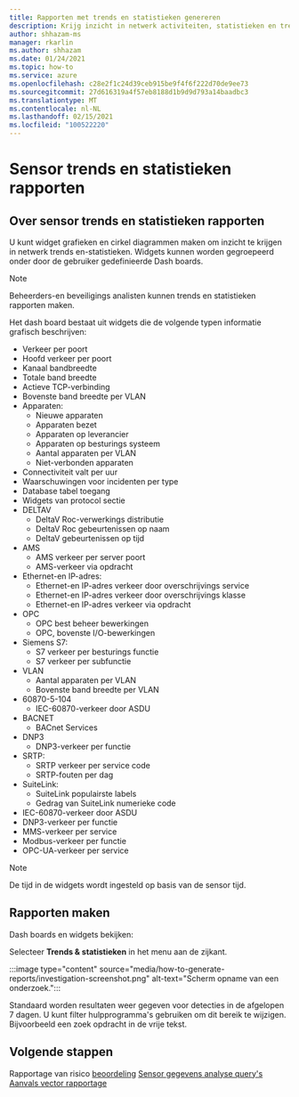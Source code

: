 ```yaml
---
title: Rapporten met trends en statistieken genereren
description: Krijg inzicht in netwerk activiteiten, statistieken en trends door gebruik te maken van Defender voor IoT trends en statistieken widgets.
author: shhazam-ms
manager: rkarlin
ms.author: shhazam
ms.date: 01/24/2021
ms.topic: how-to
ms.service: azure
ms.openlocfilehash: c28e2f1c24d39ceb915be9f4f6f222d70de9ee73
ms.sourcegitcommit: 27d616319a4f57eb8188d1b9d9d793a14baadbc3
ms.translationtype: MT
ms.contentlocale: nl-NL
ms.lasthandoff: 02/15/2021
ms.locfileid: "100522220"
---
```

# <a name="sensor-trends-and-statistics-reports"></a>Sensor trends en statistieken rapporten

## <a name="about-sensor-trends-and-statistics-reports"></a>Over sensor trends en statistieken rapporten

U kunt widget grafieken en cirkel diagrammen maken om inzicht te krijgen in netwerk trends en-statistieken. Widgets kunnen worden gegroepeerd onder door de gebruiker gedefinieerde Dash boards.

> [!NOTE]
> Beheerders-en beveiligings analisten kunnen trends en statistieken rapporten maken.

Het dash board bestaat uit widgets die de volgende typen informatie grafisch beschrijven:

- Verkeer per poort
- Hoofd verkeer per poort
- Kanaal bandbreedte
- Totale band breedte
- Actieve TCP-verbinding
- Bovenste band breedte per VLAN
- Apparaten:
  - Nieuwe apparaten
  - Apparaten bezet
  - Apparaten op leverancier
  - Apparaten op besturings systeem
  - Aantal apparaten per VLAN
  - Niet-verbonden apparaten
- Connectiviteit valt per uur
- Waarschuwingen voor incidenten per type
- Database tabel toegang
- Widgets van protocol sectie
- DELTAV
  - DeltaV Roc-verwerkings distributie
  - DeltaV Roc gebeurtenissen op naam
  - DeltaV gebeurtenissen op tijd
- AMS
  - AMS verkeer per server poort
  - AMS-verkeer via opdracht
- Ethernet-en IP-adres:
  - Ethernet-en IP-adres verkeer door overschrijvings service
  - Ethernet-en IP-adres verkeer door overschrijvings klasse
  - Ethernet-en IP-adres verkeer via opdracht
- OPC
  - OPC best beheer bewerkingen
  - OPC, bovenste I/O-bewerkingen
- Siemens S7:
  - S7 verkeer per besturings functie
  - S7 verkeer per subfunctie
- VLAN
  - Aantal apparaten per VLAN
  - Bovenste band breedte per VLAN
- 60870-5-104
  - IEC-60870-verkeer door ASDU
- BACNET
  - BACnet Services
- DNP3
  - DNP3-verkeer per functie
- SRTP:
  - SRTP verkeer per service code
  - SRTP-fouten per dag
- SuiteLink:
  - SuiteLink populairste labels
  - Gedrag van SuiteLink numerieke code
- IEC-60870-verkeer door ASDU
- DNP3-verkeer per functie
- MMS-verkeer per service
- Modbus-verkeer per functie
- OPC-UA-verkeer per service

> [!NOTE]
>  De tijd in de widgets wordt ingesteld op basis van de sensor tijd.

## <a name="create-reports"></a>Rapporten maken

Dash boards en widgets bekijken:

Selecteer **Trends & statistieken** in het menu aan de zijkant.

:::image type="content" source="media/how-to-generate-reports/investigation-screenshot.png" alt-text="Scherm opname van een onderzoek.":::

Standaard worden resultaten weer gegeven voor detecties in de afgelopen 7 dagen. U kunt filter hulpprogramma's gebruiken om dit bereik te wijzigen. Bijvoorbeeld een zoek opdracht in de vrije tekst.

## <a name="next-steps"></a>Volgende stappen

Rapportage van risico [beoordeling](how-to-create-risk-assessment-reports.md) 
 [Sensor gegevens analyse query's](how-to-create-data-mining-queries.md) 
 [Aanvals vector rapportage](how-to-create-attack-vector-reports.md)